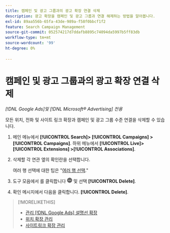 ```yaml
---
title: 캠페인 및 광고 그룹과의 광고 확장 연결 삭제
description: 광고 확장을 캠페인 및 광고 그룹과 연결 해제하는 방법을 알아봅니다.
exl-id: 89aa556b-65fa-43de-989a-f58f0bbcf1f2
feature: Search Campaign Management
source-git-commit: 052574217d7ddafb8895c74094da5997b5ff83db
workflow-type: tm+mt
source-wordcount: '99'
ht-degree: 0%

---
```


# 캠페인 및 광고 그룹과의 광고 확장 연결 삭제

*[!DNL Google Ads]및 [!DNL Microsoft® Advertising] 전용*

모든 위치, 전화 및 사이트 링크 확장과 캠페인 및 광고 그룹 수준 연결을 삭제할 수 있습니다.

1. 메인 메뉴에서 **[!UICONTROL Search]> [!UICONTROL Campaigns] >[!UICONTROL Campaigns]**. 하위 메뉴에서 **[!UICONTROL Live]> [!UICONTROL Extensions] >[!UICONTROL Associations]**.

1. 삭제할 각 연관 옆의 확인란을 선택합니다.

   여러 행 선택에 대한 팁은 &quot;[여러 행 선택](/help/search-social-commerce/common-tasks/navigation-editing-selection/multiple-rows-select.md).&quot;

1. 도구 모음에서 를 클릭합니다 ![자세히](/help/search-social-commerce/assets/more.png "자세히") 및 선택 **[!UICONTROL Delete]**.

1. 확인 메시지에서 다음을 클릭합니다. **[!UICONTROL Delete]**.

>[!MORELIKETHIS]
>
>* [관리 [!DNL Google Ads] 설명선 확장](/help/search-social-commerce/campaign-management/campaigns/callout-extension-manage.md)
>* [위치 확장 관리](location-extension-manage.md)
>* [사이트링크 확장 관리](sitelink-extension-manage.md)
